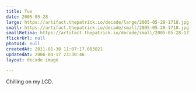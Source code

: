 ```yaml
---
title: Tux
date: 2005-05-28
large: https://artifact.thepatrick.io/decade/large/2005-05-28-1718.jpg
small: https://artifact.thepatrick.io/decade/small/2005-05-28-1718.jpg
smallRetina: https://artifact.thepatrick.io/decade/small/2005-05-28-1718@2x.jpg
flickrUrl: null
photoId: null
createdAt: 2011-01-30 11:07:17.083821
updatedAt: 2006-04-17 23:30:46
layout: decade-image

---
```

Chilling on my LCD.
